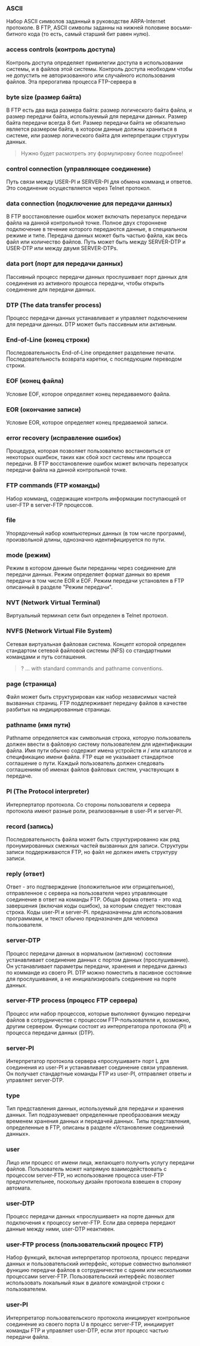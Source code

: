 ### ASCII

Набор ASCII символов заданный в руководстве ARPA-Internet протоколе.
В FTP, ASCII символы заданны на нижней половине восьми-битного кода
(то есть, самый старший бит равен нулю).

### access controls (контроль доступа)

Контроль доступа определяет привилегии доступа в использовании системы,
и в файлов этой системы. Контроль доступа необходим чтобы не допустить
не авторизованного или случайного использования файлов. Эта прерогатива
процесса FTP-сервера в

### byte size (размер байта)

В FTP есть два вида размера байта: размер логического байта файла, и 
размер передачи байта, используемый для передачи данных. Размер байта
передачи всегда 8 бит. Размер передачи байта не обязательно является 
размером байта, в котором данные должны храниться в системе, или 
размер логического байта для интерпретации структуры данных.

> Нужно будет расмотреть эту формулировку более подробнее!

### control connection (управляющее соединение)

Путь связи между USER-PI и SERVER-PI для обмена комманд и ответов. Это 
соединение осуществляется через Telnet протокол.

### data connection (подключение для передачи данных)
В FTP восстановление ошибок может включать перезапуск передачи файла на данной контрольной точке.
Полное двух стороннене подключение в течение которого передаются данные,
в специальном режиме и типе. Передача данных может быть частью файла,
как весь файл или количество файлов. Путь может быть между SERVER-DTP и
USER-DTP или между двумя SERVER-DTPs.

### data port (порт для передачи данных)

Пассивный процесс передачи данных прослушивает порт данных для соединения
из активного процесса передачи, чтобы открыть соединение для передачи
данных.

### DTP (The data transfer process)

Процесс передачи данных устанавливает и управляет подключением для 
передачи данных. DTP может быть пассивным или активным.

### End-of-Line (конец строки)

Последовательность End-of-Line определяет разделение печати. 
Последовательность возврата каретки, с последующим переводом строки.

### EOF (конец файла)

Условие EOF, которое определяет конец передаваемого файла.

### EOR (окончание записи)

Условие EOR, которое определяет конец предаваемой записи.

### error recovery (исправление ошибок)

Процедура, которая позволяет пользователю востановиться от некоторых
ошибкок, таких как сбой хост системы или процесса передачи. В FTP
восстановление ошибок может включать перезапуск передачи файла на данной
контрольной точке.

### FTP commands (FTP команды)

Набор комманд, содержащие контроль информации поступающей от user-FTP в server-FTP процессов.

### file 

Упорядоченый набор компьютерных данных (в том числе программ), произвольной длины, однозначно 
идентифицируется по пути.

### mode (режим)

Режим в котором данные были переданны через соединение для передачи данных. Режим определяет 
формат данных во время передачи в том числе EOR и EOF. Режим передачи установлен в FTP
описанный в разделе "Режим передачи".

### NVT (Network Virtual Terminal)

Виртуальный терминал сети был определен в Telnet протокол.

### NVFS (Network Virtual File System)

Сетевая виртуальная файловая система. Концепт которой определен стандартом сетевой файловой 
системы (NFS) со стандартными командами и путь соглашения.

> ? ... with standard commands and pathname conventions.

### page (страница)

Файл может быть структурирован как набор независимых частей вызванных страниц. FTP 
поддперживает передачу файлов в качестве разбитых на индицированные страницы.

### pathname (имя пути)

Pathname определяется как символьная строка, которую пользователь должен ввести в файловую 
систему пользователем для идентификации файла. Имя пути обычно содержит имена устройств и / или 
каталогов и спецификацию имени файла. FTP еще не указывает стандартное соглашение о пути. 
Каждый пользователь должен следовать соглашениям об именах файлов файловых систем, 
участвующих в передаче.

### PI (The Protocol interpreter)

Интерпертатор протокола. Со стороны пользователя и сервера протокола 
имеют разные роли, реализованные в user-PI и server-PI.

### record (запись)

Последовательность файла может быть структурированно как ряд 
пронумированных смежных частей вызванных для записи. Структуры записи 
поддерживаются FTP, но файл не должен иметь структуру записи.

### reply (ответ)

Ответ - это подтверждение (положительное или отрицательное), отправленное
с сервера на пользователя через управляющее соединение в ответ на команды
FTP. Общая форма ответа - это код завершения (включая коды ошибок), за 
которым следует текстовая строка. Коды user-PI и server-PI. предназначены
для использования программами, и текст обычно предназначен для человека
пользователя.

### server-DTP

Процесс передачи данных в нормальном (активном) состоянии устанавливает 
соединение данных с портом данных (прослушивание). Он устанавливает 
параметры передачи, хранения и передачи данныз по комманде из своего PI.
DTP можно поместить в пасивное состояние для прослушивания, а не 
инициализировать соединение на порте данных.

### server-FTP process (процесс FTP сервера)

Процесс или набор процессов, которые выполняют функцию передачи файлов в 
сотрудничестве с процессом FTP-пользователя и, возможно, другим сервером.
Функции состоят из интерпретатора протокола (PI) и процесса передачи 
данных (DTP).

### server-PI

Интерпретатор протокола сервера «прослушивает» порт L для соединения из 
user-PI и устанавливает соединение связи управления. Он получает 
стандартные команды FTP из user-PI, отправляет ответы и управляет 
server-DTP.

### type 

Тип представления данных, используемый для передачи и хранения данных. Тип подразумевает определенные преобразования между временем хранения данных и передачей данных. Типы представления, определенные в FTP, описаны в разделе «Установление соединений данных».

### user 

Лицо или процесс от имени лица, желающего получить услугу передачи 
файлов. Пользователь может напрямую взаимодействовать с процессом 
server-FTP, но использование процесса user-FTP предпочтительнее, 
поскольку дизайн протокола взвешен в сторону автомата.

### user-DTP

Процесс передачи данных «прослушивает» на порте данных для подключения 
к процессу server-FTP. Если два сервера передают данные между ними, 
user-DTP неактивен.

### user-FTP process (пользовательский процесс FTP)

Набор функций, включая интерпретатор протокола, процесс передачи данных и
пользовательский интерфейс, которые совместно выполняют функцию передачи 
файлов в сотрудничестве с одним или несколькими процессами server-FTP. 
Пользовательский интерфейс позволяет использовать локальный язык в 
диалоге командной строки с пользователем.

### user-PI

Интерпретатор пользовательского протокола инициирует контрольное 
соединение из своего порта U в процесс server-FTP, инициирует команды FTP
и управляет user-DTP, если этот процесс частью передачи файла.
